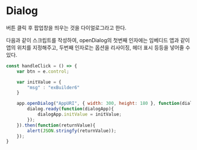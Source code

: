 # Dialog

버튼 클릭 후 팝업창을 띄우는 것을 다이얼로그라고 한다.

다음과 같이 스크립트를 작성하여, openDialog의 첫번째 인자에는 임베디드 앱과 같이 앱의 위치를 지정해주고, 두번째 인자로는 옵션을 리사이징, 헤더 표시 등등을 넣어줄 수 있다.

```js
const handleClick = () => {
    var btn = e.control;

    var initValue = {
        "msg" : "exBuilder6"
    }

    app.openDialog("AppURI", { width: 300, height: 180 }, function(dialog){
        dialog.ready(function(dialogApp){
            dialogApp.initValue = initValue;
        });
    }).then(function(returnValue){
        alert(JSON.stringfy(returnValue));
    });
}
```